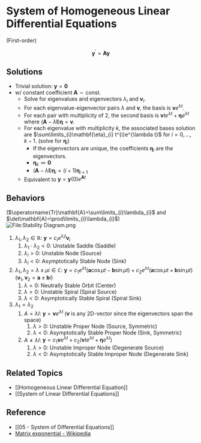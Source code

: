 # System of Homogeneous Linear Differential Equations

(First-order)

$$
\mathbf{y}^{\prime}=\mathbf{A}\mathbf{y}
$$

## Solutions

- Trivial solution: $\mathbf{y}=\mathbf{0}$
- w/ constant coefficient $\mathbf{A}\sim\text{const.}$
  - Solve for eigenvalues and eigenvectors $\lambda_{i}$ and $\mathbf{v}_{i}$.
  - For each eigenvalue-eigenvector pairs $\lambda$ and $\mathbf{v}$, the basis is $\mathbf{v}e^{\lambda t}$.
  - For each pair with multiplicity of $2$, the second basis is $\mathbf{v}te^{\lambda t}+\mathbf{\eta} e^{\lambda t}$ where $(\mathbf{A}-\lambda\mathbf{I})\mathbf{\eta}=\mathbf{v}$.
  - For each eigenvalue with multiplicity $k$, the associated bases solution are $\sum\limits_{i}\mathbf{\eta}_{i} t^{i}e^{\lambda t}$ for $i=0,\dots,k-1$. (solve for $\mathbf{\eta}_{i}$)
    - If the eigenvectors are unique, the coefficients $\mathbf{\eta}_{i}$ are the eigenvectors.
    - $\mathbf{\eta}_{k}\coloneqq\mathbf{0}$
    - $\left(\mathbf{A}-\lambda\mathbf{I}\right)\mathbf{\eta}_{i}=\left(i+1\right)\mathbf{\eta}_{i+1}$
  - Equivalent to $\mathbf{y}=\mathbf{y}(0) e^{\mathbf{A}t}$

## Behaviors

($\operatorname{Tr}\mathbf{A}=\sum\limits_{i}\lambda_{i}$ and $\det\mathbf{A}=\prod\limits_{i}\lambda_{i}$)  
![File:Stability Diagram.png](https://upload.wikimedia.org/wikipedia/commons/3/3b/Stability_Diagram.png)  

1. $\lambda_{1},\lambda_{2}\in\mathbb{R}$: $\mathbf{y}=c_{i}e^{\lambda_{i}t}\mathbf{v}_{i}$  
    1. $\lambda_{1}\cdot\lambda_{2}<0$: Unstable Saddle (Saddle)  
    2. $\lambda_{i}>0$: Unstable Node (Source)  
    3. $\lambda_{i}<0$: Asymptotically Stable Node (Sink)  
2. $\lambda_{1},\lambda_{2}=\lambda\pm\mu i\in\mathbb{C}$: $\mathbf{y}=c_{1}e^{\lambda t}(\mathbf{a}\cos\mu t-\mathbf{b}\sin\mu t)+c_{2}e^{\lambda t}(\mathbf{a}\cos\mu t+\mathbf{b}\sin\mu t)$  
   ($\mathbf{v}_{1},\mathbf{v}_{2}=\mathbf{a}\pm\mathbf{b}i$)  
    1. $\lambda=0$: Neutrally Stable Orbit (Center)  
    2. $\lambda>0$: Unstable Spiral (Spiral Source)  
    3. $\lambda<0$: Asymptotically Stable Spiral (Spiral Sink)  
3. $\lambda_{1}=\lambda_{2}$  
    1. $A=\lambda I$: $\mathbf{y}=\mathbf{v}e^{\lambda t}$ ($\mathbf{v}$ is any 2D-vector since the eigenvectors span the space)  
        1. $\lambda>0$: Unstable Proper Node (Source, Symmetric)  
        2. $\lambda<0$: Asymptotically Stable Proper Node (Sink, Symmetric)  
    2. $A\ne\lambda I$: $\mathbf{y}=c_{1}\mathbf{v}e^{\lambda t}+c_{2}(\mathbf{v}te^{\lambda t}+\mathbf{\eta}e^{\lambda t})$  
        1. $\lambda>0$: Unstable Improper Node (Degenerate Source)  
        2. $\lambda<0$: Asymptotically Stable Improper Node (Degenerate Sink)

## Related Topics

- [[Homogeneous Linear Differential Equation]]
- [[System of Linear Differential Equations]]

## Reference

- [[05 - System of Differential Equations]]
- [Matrix exponential - Wikipedia](https://en.wikipedia.org/wiki/Matrix_exponential)
